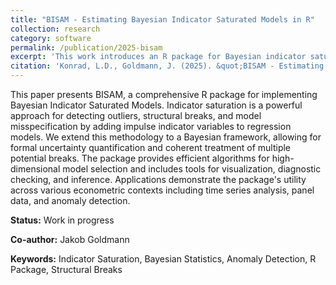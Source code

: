 ```yaml
---
title: "BISAM - Estimating Bayesian Indicator Saturated Models in R"
collection: research
category: software
permalink: /publication/2025-bisam
excerpt: 'This work introduces an R package for Bayesian indicator saturated models, enabling robust detection of outliers and structural breaks using non-local priors.'
citation: 'Konrad, L.D., Goldmann, J. (2025). &quot;BISAM - Estimating Bayesian Indicator Saturated Models in R.&quot; <i>Unpublished Document</i>.'
---
```


This paper presents BISAM, a comprehensive R package for implementing Bayesian Indicator Saturated Models. Indicator saturation is a powerful approach for detecting outliers, structural breaks, and model misspecification by adding impulse indicator variables to regression models. We extend this methodology to a Bayesian framework, allowing for formal uncertainty quantification and coherent treatment of multiple potential breaks. The package provides efficient algorithms for high-dimensional model selection and includes tools for visualization, diagnostic checking, and inference. Applications demonstrate the package's utility across various econometric contexts including time series analysis, panel data, and anomaly detection.

**Status:** Work in progress

**Co-author:** Jakob Goldmann

**Keywords:** Indicator Saturation, Bayesian Statistics, Anomaly Detection, R Package, Structural Breaks
